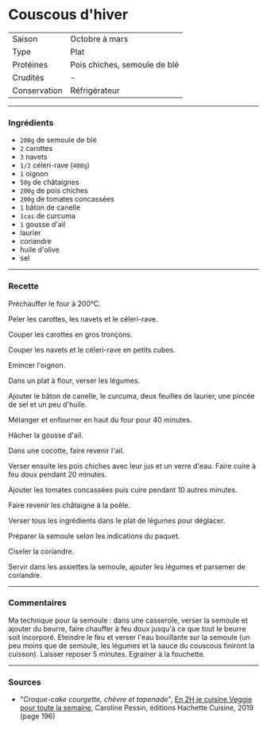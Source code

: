 # Couscous d'hiver

| | |
|:---|:---|
| Saison | Octobre à mars |
| Type | Plat |
| Protéines | Pois chiches, semoule de blé |
| Crudités | - |
| Conservation | Réfrigérateur |

---

### Ingrédients

* `200g` de semoule de blé
* `2` carottes
* `3` navets
* `1/2` céleri-rave (`400g`)
* `1` oignon
* `50g` de châtaignes
* `200g` de pois chiches
* `200g` de tomates concassées
* `1` bâton de canelle
* `1cas` de curcuma
* `1` gousse d'ail
* laurier
* coriandre
* huile d'olive
* sel

---

### Recette

Préchauffer le four à 200°C.

Peler les carottes, les navets et le céleri-rave.

Couper les carottes en gros tronçons.

Couper les navets et le céleri-rave en petits cubes.

Emincer l'oignon.

Dans un plat à flour, verser les légumes.

Ajouter le bâton de canelle, le curcuma, deux feuilles de laurier, une pincée de sel et un peu d'huile.

Mélanger et enfourner en haut du four pour 40 minutes.

Hâcher la gousse d'ail.

Dans une cocotte, faire revenir l'ail.

Verser ensuite les pois chiches avec leur jus et un verre d'eau. Faire cuire à feu doux pendant 20 minutes.

Ajouter les tomates concassées puis cuire pendant 10 autres minutes.

Faire revenir les châtaigne à la poêle.

Verser tous les ingrédients dans le plat de légumes pour déglacer.

Préparer la semoule selon les indications du paquet.

Ciseler la coriandre.

Servir dans les assiettes la semoule, ajouter les légumes et parsemer de coriandre.

---

### Commentaires

Ma technique pour la semoule :  dans une casserole, verser la semoule et ajouter du beurre, faire chauffer à feu doux jusqu'à ce que tout le beurre soit incorporé. Eteindre le feu et verser l'eau bouillante sur la semoule (un peu moins que de semoule, les légumes et la sauce du couscous finiront la cuisson). Laisser reposer 5 minutes. Egrainer à la fouchette.

---

### Sources

* "*Croque-cake courgette, chèvre et tapenade*", [En 2H je cuisine Veggie pour toute la semaine](https://www.hachette-pratique.com/en-2h-je-cuisine-veggie-pour-toute-la-semaine-9782017059745), Caroline Pessin, éditions Hachette Cuisine, 2019 (page 196)
